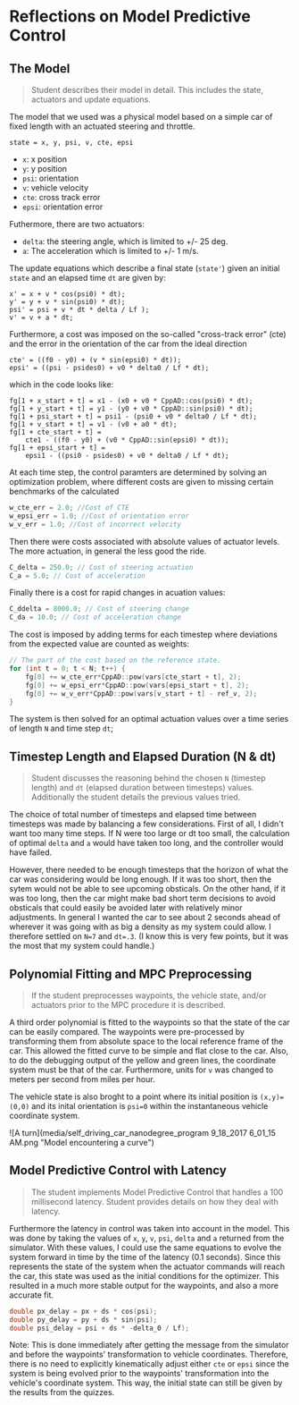 # Reflections on Model Predictive Control

## The Model
> Student describes their model in detail. This includes the state, actuators and update equations.

The model that we used was a physical model based on a simple car of fixed length with an actuated steering and throttle.

```
state = x, y, psi, v, cte, epsi
```
* `x`: x position
* `y`: y position
* `psi`: orientation
* `v`: vehicle velocity
* `cte`: cross track error
* `epsi`: orientation error

Futhermore, there are two actuators:
* `delta`: the steering angle, which is limited to +/- 25 deg.
* `a`: The acceleration which is limited to +/- 1 m/s.

The update equations which describe a final state (`state'`) given an initial `state` and an elapsed time `dt` are given by:

```
x' = x + v * cos(psi0) * dt);
y' = y + v * sin(psi0) * dt);
psi' = psi + v * dt * delta / Lf );
v' = v + a * dt;
```

Furthermore, a cost was imposed on the so-called "cross-track error" (cte) and the error in the orientation of the car from the ideal direction

```
cte' = ((f0 - y0) + (v * sin(epsi0) * dt));
epsi' = ((psi - psides0) + v0 * delta0 / Lf * dt);
```

which in the code looks like:
```
fg[1 + x_start + t] = x1 - (x0 + v0 * CppAD::cos(psi0) * dt);
fg[1 + y_start + t] = y1 - (y0 + v0 * CppAD::sin(psi0) * dt);
fg[1 + psi_start + t] = psi1 - (psi0 + v0 * delta0 / Lf * dt);
fg[1 + v_start + t] = v1 - (v0 + a0 * dt);
fg[1 + cte_start + t] =
    cte1 - ((f0 - y0) + (v0 * CppAD::sin(epsi0) * dt));
fg[1 + epsi_start + t] =
    epsi1 - ((psi0 - psides0) + v0 * delta0 / Lf * dt);
```

At each time step, the control paramters are determined by solving an optimization problem, where different costs are given to missing certain benchmarks of the calculated 

```cpp
w_cte_err = 2.0; //Cost of CTE
w_epsi_err = 1.0; //Cost of orientation error
w_v_err = 1.0; //Cost of incorrect velocity
```
Then there were costs associated with absolute values of actuator levels. The more actuation, in general the less good the ride.
```cpp
C_delta = 250.0; // Cost of steering actuation
C_a = 5.0; // Cost of acceleration
```
Finally there is a cost for rapid changes in acuation values:
```cpp
C_ddelta = 8000.0; // Cost of steering change
C_da = 10.0; // Cost of acceleration change
```

The cost is imposed by adding terms for each timestep where deviations from the expected value are counted as weights:

```cpp
// The part of the cost based on the reference state.
for (int t = 0; t < N; t++) {
    fg[0] += w_cte_err*CppAD::pow(vars[cte_start + t], 2);
    fg[0] += w_epsi_err*CppAD::pow(vars[epsi_start + t], 2);
    fg[0] += w_v_err*CppAD::pow(vars[v_start + t] - ref_v, 2);
}
```

The system is then solved for an optimal actuation values over a time series of length `N` and time step `dt`;

## Timestep Length and Elapsed Duration (N & dt)
> Student discusses the reasoning behind the chosen `N` (timestep length) and `dt` (elapsed duration between timesteps) values. Additionally the student details the previous values tried.

The choice of total number of timesteps and elapsed time between timesteps was made by balancing a few considerations. First of all, I didn't want too many time steps. If N were too large or dt too small, the calculation of optimal `delta` and `a` would have taken too long, and the controller would have failed.

However, there needed to be enough timesteps that the horizon of what the car was considering would be long enough. If it was too short, then the sytem would not be able to see upcoming obsticals. On the other hand, if it was too long, then the car might make bad short term decisions to avoid obsticals that could easily be avoided later with relatively minor adjustments. In general I wanted the car to see about 2 seconds ahead of wherever it was going with as big a density as my system could allow. I therefore settled on `N=7` and `dt=.3`. (I know this is very few points, but it was the most that my system could handle.)

## Polynomial Fitting and MPC Preprocessing
> If the student preprocesses waypoints, the vehicle state, and/or actuators prior to the MPC procedure it is described.

A third order polynomial is fitted to the waypoints so that the state of the car can be easily compared. The waypoints were pre-processed by transforming them from absolute space to the local reference frame of the car. This allowed the fitted curve to be simple and flat close to the car. Also, to do the debugging output of the yellow and green lines, the coordinate system must be that of the car. Furthermore, units for `v` was changed to  meters per second from miles per hour.

The vehicle state is also broght to a point where its initial position is `(x,y)=(0,0)` and its inital orientation is `psi=0` within the instantaneous vehicle coordinate system. 

![A turn](media/self_driving_car_nanodegree_program 9_18_2017 6_01_15 AM.png "Model encountering a curve")


## Model Predictive Control with Latency

> The student implements Model Predictive Control that handles a 100 millisecond latency. Student provides details on how they deal with latency.

Furthermore the latency in control was taken into account in the model. This was done by taking the values of `x`, `y`, `v`, `psi`, `delta` and `a` returned from the simulator. With these values, I could use the same equations to evolve the system forward in time by the time of the latency (0.1 seconds). Since this represents the state of the system when the actuator commands will reach the car, this state was used as the initial conditions for the optimizer. This resulted in a much more stable output for the waypoints, and also a more accurate fit.

```cpp
double px_delay = px + ds * cos(psi);
double py_delay = py + ds * sin(psi);
double psi_delay = psi + ds * -delta_0 / Lf);
```

Note: This is done immediately after getting the message from the simulator and before the waypoints' transformation to vehicle coordinates. Therefore, there is no need to explicitly kinematically adjust either `cte` or `epsi` since the system is being evolved prior to the waypoints' transformation into the vehicle's coordinate system. This way, the initial state can still be given by the results from the quizzes.